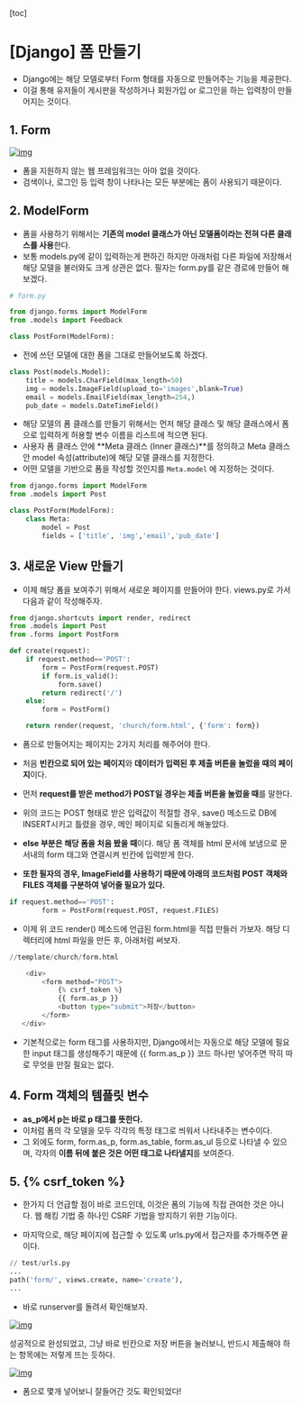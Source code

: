 [toc]

# [Django] 폼 만들기

- Django에는 해당 모델로부터 Form 형태를 자동으로 만들어주는 기능을 제공한다. 
- 이걸 통해 유저들이 게시판을 작성하거나 회원가입 or 로그인을 하는 입력창이 만들어지는 것이다.

## 1. Form

[![img](https://mblogthumb-phinf.pstatic.net/MjAxODA3MTRfMjgx/MDAxNTMxNTU4NzA2OTI5.0iD-yAbMrA6jhPC6m3Kn_G7hTsDRWgOw6HKHhnIznSEg.PEjUabsFpqnVJ02tjHzSyEzkyN0AzeuDzcFJfShEFQ4g.PNG.shino1025/image.png?type=w800)](https://m.blog.naver.com/shino1025/221319135887#)

- 폼을 지원하지 않는 웹 프레임워크는 아마 없을 것이다. 
- 검색이나, 로그인 등 입력 창이 나타나는 모든 부분에는 폼이 사용되기 때문이다.

## 2. ModelForm

- 폼을 사용하기 위해서는 **기존의 model 클래스가 아닌 모델폼이라는 전혀 다른 클래스를 사용**한다. 
- 보통 models.py에 같이 입력하는게 편하긴 하지만 아래처럼 다른 파일에 저장해서 해당 모델을 불러와도 크게 상관은 없다. 필자는 form.py를 같은 경로에 만들어 해보겠다.

```python
# form.py

from django.forms import ModelForm
from .models import Feedback

class PostForm(ModelForm):
```

- 전에 쓰던 모델에 대한 폼을 그대로 만들어보도록 하겠다.

```python
class Post(models.Model):
    title = models.CharField(max_length=50)
    img = models.ImageField(upload_to='images',blank=True)
    email = models.EmailField(max_length=254,)
    pub_date = models.DateTimeField()
```

- 해당 모델의 폼 클래스를 만들기 위해서는 먼저 해당 클래스 및 해당 클래스에서 폼으로 입력하게 허용할 변수 이름을 리스트에 적으면 된다.
- 사용자 폼 클래스 안에 **Meta 클래스 (Inner 클래스)**를 정의하고 Meta 클래스 안 model 속성(attribute)에 해당 모델 클래스를 지정한다. 
- 어떤 모델을 기반으로 폼을 작성할 것인지를 `Meta.model` 에 지정하는 것이다.

```python
from django.forms import ModelForm
from .models import Post

class PostForm(ModelForm):
    class Meta:
        model = Post
        fields = ['title', 'img','email','pub_date']
```


## 3. 새로운 View 만들기

- 이제 해당 폼을 보여주기 위해서 새로운 페이지를 만들어야 한다. views.py로 가서 다음과 같이 작성해주자.

```python
from django.shortcuts import render, redirect
from .models import Post
from .forms import PostForm

def create(request):
    if request.method=='POST':
        form = PostForm(request.POST)
        if form.is_valid():
            form.save()
        return redirect('/')
    else:
        form = PostForm()

    return render(request, 'church/form.html', {'form': form})
```

- 폼으로 만들어지는 페이지는 2가지 처리를 해주어야 한다. 
- 처음 **빈칸으로 되어 있는 페이지**와 **데이터가 입력된 후 제출 버튼을 눌렀을 때의 페이지**이다.

- 먼저 **request를 받은 method가 POST일 경우는 제출 버튼을 눌렀을 때**를 말한다. 
- 위의 코드는 POST 형태로 받은 입력값이 적절할 경우, save() 메소드로 DB에 INSERT시키고 틀렸을 경우, 메인 페이지로 되돌리게 해놓았다.
- **else 부분은 해당 폼을 처음 봤을 때**이다. 해당 폼 객체를 html 문서에 보냄으로 문서내의 form 태그와 연결시켜 빈칸에 입력받게 한다.
- **또한 필자의 경우, ImageField를 사용하기 때문에 아래의 코드처럼 POST 객체와 FILES 객체를 구분하여 넣어줄 필요가 있다.**

```python
if request.method=='POST':
        form = PostForm(request.POST, request.FILES)
```

- 이제 위 코드 render() 메소드에 언급된 form.html을 직접 만들러 가보자. 해당 디렉터리에 html 파일을 만든 후, 아래처럼 써보자.

```python
//template/church/form.html

    <div>
        <form method="POST">
            {% csrf_token %}
            {{ form.as_p }}
            <button type="submit">저장</button>
        </form>
   </div>
```

- 기본적으로는 form 태그를 사용하지만, Django에서는 자동으로 해당 모델에 필요한 input 태그를 생성해주기 때문에 {{ form.as_p }} 코드 하나만 넣어주면 딱히 따로 무엇을 만질 필요는 없다.

## 4. Form 객체의 템플릿 변수

- **as_p에서 p는 바로 p 태그를 뜻한다.** 
- 이처럼 폼의 각 모델을 모두 각각의 특정 태그로 씌워서 나타내주는 변수이다. 
- 그 외에도 form, form.as_p, form.as_table, form.as_ul 등으로 나타낼 수 있으며, 각자의 **이름 뒤에 붙은 것은 어떤 태그로 나타낼지**를 보여준다.

## 5. {% csrf_token %}

- 한가지 더 언급할 점이 바로 코드인데, 이것은 폼의 기능에 직접 관여한 것은 아니다. 웹 해킹 기법 중 하나인 CSRF 기법을 방지하기 위한 기능이다.

- 마지막으로, 해당 페이지에 접근할 수 있도록 urls.py에서 접근자를 추가해주면 끝이다.

```python
// test/urls.py
...
path('form/', views.create, name='create'),
...
```

- 바로 runserver를 돌려서 확인해보자.

[![img](https://mblogthumb-phinf.pstatic.net/MjAxODA3MTRfMTgx/MDAxNTMxNTY5NDYwOTcx.c_31VosK0M9ktbPsgyx1UFq9Qw6XNq0jdEwD6vu9qDQg.xhcWRtK1F1ZMU1mGoC6kIoD6aEowmFVxti4bp7xaPlUg.PNG.shino1025/image.png?type=w800)](https://m.blog.naver.com/shino1025/221319135887#)

성공적으로 완성되었고, 그냥 바로 빈칸으로 저장 버튼을 눌러보니, 반드시 제출해야 하는 항목에는 저렇게 뜨는 듯하다.

[![img](https://mblogthumb-phinf.pstatic.net/MjAxODA3MTRfMjA2/MDAxNTMxNTcyNDUzMDU2.QICAas0cOCvQveJimUt3z8jDjiITxDRSzTnF-H-Buwog.tGdfiZyw8uAGw_RtAvTsEJWsRkGWBSvnS58uUNkg_MUg.PNG.shino1025/image.png?type=w800)](https://m.blog.naver.com/shino1025/221319135887#)

- 폼으로 몇개 넣어보니 잘들어간 것도 확인되었다!


